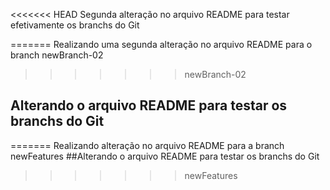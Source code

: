 <<<<<<< HEAD
Segunda alteração no arquivo README para testar efetivamente os branchs do Git

=======
Realizando uma segunda alteração no arquivo README para o branch newBranch-02
>>>>>>> newBranch-02
## Alterando o arquivo README para testar os branchs do Git
=======
Realizando alteração no arquivo README para a branch newFeatures
##Alterando o arquivo README para testar os branchs do Git
>>>>>>> newFeatures
